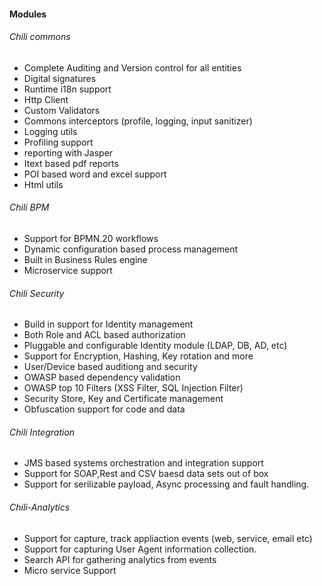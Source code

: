 
#### Modules
###### Chili commons
* Complete Auditing and Version control for all entities
* Digital signatures
* Runtime i18n support
* Http Client
* Custom Validators
* Commons interceptors (profile, logging, input sanitizer)
* Logging utils
* Profiling support
* reporting with Jasper
* Itext based pdf reports
* POI based word and excel support
* Html utils

###### Chili BPM
* Support for BPMN.20 workflows 
* Dynamic configuration based process management
* Built in Business Rules engine
* Microservice support

###### Chili Security
* Build in support for Identity management
* Both Role and ACL based authorization
* Pluggable and configurable Identity module (LDAP, DB, AD, etc)
* Support for Encryption, Hashing, Key rotation and more
* User/Device based auditiong and security
* OWASP based dependency validation
* OWASP top 10 Filters (XSS Filter, SQL Injection Filter)
* Security Store, Key and Certificate management
* Obfuscation support for code and data

###### Chili Integration
* JMS based systems orchestration and integration support
* Support for SOAP,Rest and CSV baesd data sets out of box
* Support for serilizable payload, Async processing and fault handling.

###### Chili-Analytics
* Support for capture, track appliaction events (web, service, email etc)
* Support for capturing User Agent information collection.
* Search API for gathering analytics from events
* Micro service Support
